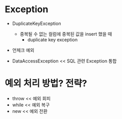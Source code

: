 # Exception

- DuplicateKeyException
	- 중복될 수 없는 컬럼에 중복된 값을 insert 했을 때
		- duplicate key exception
		
- 언체크 예외

- DataAccessException 	<< SQL 관련 Exception 통합

# 예외 처리 방법? 전략?

- throw << 예외 회피 	
- while << 예외 복구
- new << 예외 전환